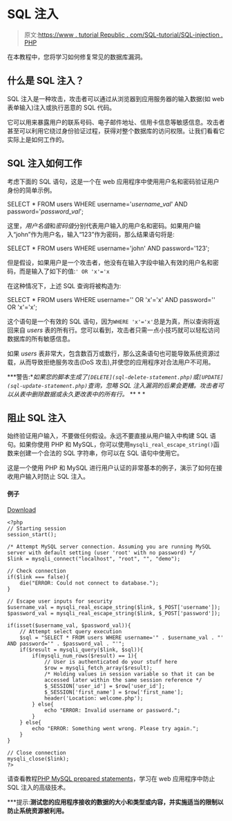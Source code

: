 # SQL 注入

> 原文:[https://www . tutorial Republic . com/SQL-tutorial/SQL-injection . PHP](https://www.tutorialrepublic.com/sql-tutorial/sql-injection.php)

在本教程中，您将学习如何修复常见的数据库漏洞。

## 什么是 SQL 注入？

SQL 注入是一种攻击，攻击者可以通过从浏览器到应用服务器的输入数据(如 web 表单输入)注入或执行恶意的 SQL 代码。

它可以用来暴露用户的联系号码、电子邮件地址、信用卡信息等敏感信息。攻击者甚至可以利用它绕过身份验证过程，获得对整个数据库的访问权限。让我们看看它实际上是如何工作的。

## SQL 注入如何工作

考虑下面的 SQL 语句，这是一个在 web 应用程序中使用用户名和密码验证用户身份的简单示例。

SELECT * FROM users WHERE username='*username_val*' AND password='*password_val*';

这里，*用户名值*和*密码值*分别代表用户输入的用户名和密码。如果用户输入“john”作为用户名，输入“123”作为密码，那么结果语句将是:

SELECT * FROM users WHERE username='john' AND password='123';

但是假设，如果用户是一个攻击者，他没有在输入字段中输入有效的用户名和密码，而是输入了如下的值:`' OR 'x'='x`

在这种情况下，上述 SQL 查询将被构造为:

SELECT * FROM users WHERE username='' OR 'x'='x' AND password='' OR 'x'='x';

这个语句是一个有效的 SQL 语句，因为`WHERE 'x'='x'`总是为真，所以查询将返回来自 *users* 表的所有行。您可以看到，攻击者只需一点小技巧就可以轻松访问数据库的所有敏感信息。

如果 *users* 表非常大，包含数百万或数行，那么这条语句也可能导致系统资源过载，从而导致拒绝服务攻击(DoS 攻击),并使您的应用程序对合法用户不可用。

 ***警告:**如果您的脚本生成了`[DELETE](sql-delete-statement.php)`或`[UPDATE](sql-update-statement.php)`查询，忽略 SQL 注入漏洞的后果会更糟。攻击者可以从表中删除数据或永久更改表中的所有行。*  ** * *

## 阻止 SQL 注入

始终验证用户输入，不要做任何假设。永远不要直接从用户输入中构建 SQL 语句。如果你使用 PHP 和 MySQL，你可以使用`mysqli_real_escape_string()`函数来创建一个合法的 SQL 字符串，你可以在 SQL 语句中使用它。

这是一个使用 PHP 和 MySQL 进行用户认证的非常基本的例子，演示了如何在接收用户输入时防止 SQL 注入。

#### 例子

[Download](../examples/bin/download-source.php?topic=php&file=insert "Download Source Code")

```
<?php
// Starting session
session_start();

/* Attempt MySQL server connection. Assuming you are running MySQL
server with default setting (user 'root' with no password) */
$link = mysqli_connect("localhost", "root", "", "demo");

// Check connection
if($link === false){
    die("ERROR: Could not connect to database.");
}

// Escape user inputs for security
$username_val = mysqli_real_escape_string($link, $_POST['username']);
$password_val = mysqli_real_escape_string($link, $_POST['password']);

if(isset($username_val, $password_val)){
    // Attempt select query execution
    $sql = "SELECT * FROM users WHERE username='" . $username_val . "' AND password='" . $password_val . "'";
    if($result = mysqli_query($link, $sql)){
        if(mysqli_num_rows($result) == 1){
            // User is authenticated do your stuff here
            $row = mysqli_fetch_array($result);
            /* Holding values in session variable so that it can be
            accessed later within the same session reference */
            $_SESSION['user_id'] = $row['user_id'];
            $_SESSION['first_name'] = $row['first_name'];
            header('Location: welcome.php');
        } else{
            echo "ERROR: Invalid username or password.";
        }
    } else{
        echo "ERROR: Something went wrong. Please try again.";
    }
}

// Close connection
mysqli_close($link);
?>
```

请查看教程[PHP MySQL prepared statements](/php-tutorial/php-mysql-prepared-statements.php)，学习在 web 应用程序中防止 SQL 注入的高级技术。

 ***提示:**测试您的应用程序接收的数据的大小和类型或内容，并实施适当的限制以防止系统资源被利用。**